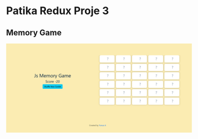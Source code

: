 # Patika Redux Proje 3

## Memory Game

![Preview](src/images/Screenshot%202023-11-29%20at%2016-42-51%20Memory%20Game.png)

